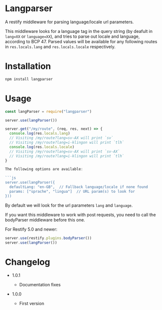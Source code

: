 # Langparser
A restify middleware for parsing language/locale url parameters.

This middleware looks for a language tag in the query string (by deafult in `lang=XX` or `language=XX`), and tries to parse out locale and language, according to BCP 47.
Parsed values will be available for any following routes in `res.locals.lang` and `res.locals.locale`
respectively.

# Installation

```sh
npm install langparser
```

# Usage

```js
const langParser = require("langparser")

server.use(langParser())

server.get("/my/route", (req, res, next) => {
  console.log(res.locals.lang)
  // Visiting /my/route?lang=sv-AX will print `sv`
  // Visiting /my/route?lang=i-klingon will print `tlh`
  console.log(res.locals.locale)
  // Visiting /my/route?lang=sv-AX will print `sv-AX`
  // Visiting /my/route?lang=i-klingon will print `tlh`
}

The following options are available:

```js
server.use(langParser({
  defaultLang: "en-GB",  // Fallback language/locale if none found
  params: ["sprache", "lingua"]  // URL param(s) to look for
}))
```

By default we will look for the url parameters `lang` and `language`.

If you want this middleware to work with post requests, you need to call the bodyParser middleware before this one.

For Restify 5.0 and newer:

```js
server.use(restify.plugins.bodyParser())
server.use(langParser())
```

# Changelog

+ 1.0.1

  - Documentation fixes

+ 1.0.0

  - First version
